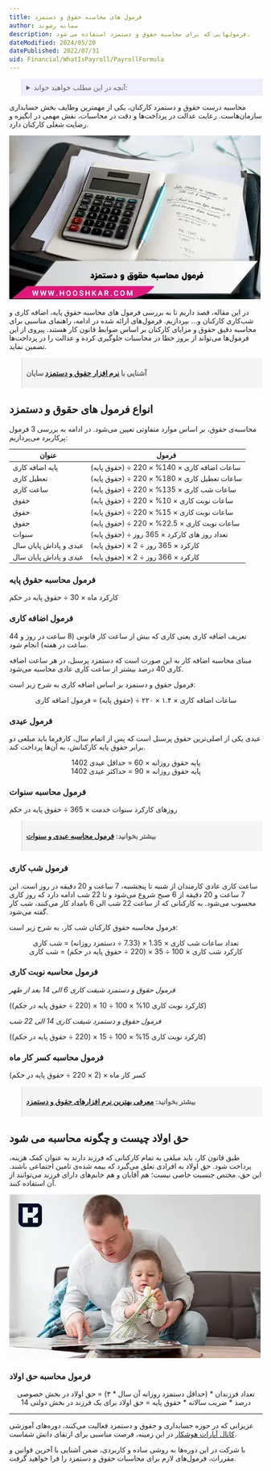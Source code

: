 ```yaml
---
title: فرمول های محاسبه حقوق و دستمزد
author: سمانه رشوند  
description: فرمولهایی که برای محاسبه حقوق و دستمزد استفاده می شود.
dateModified: 2024/05/20
datePublished: 2022/07/31 
uid: Financial/WhatIsPayroll/PayrollFormula
---
```

<blockquote style="background-color:#eeeefc; padding:0.5rem">
<details>
  <summary>آنچه در این مطلب خواهید خواند:</summary>
  <ul>
    <li>انواع فرمول های حقوق و دستمزد</li>
    <li>فرمول محاسبه حقوق پایه</li>
    <li>فرمول اضافه کاری</li>
    <li>فرمول عیدی</li>
    <li>فرمول محاسبه سنوات</li>
    <li>فرمول شب کاری</li>
    <li>فرمول محاسبه نوبت کاری</li>
    <li>فرمول محاسبه کسر کار ماه</li>
    <li>حق اولاد چیست و چگونه محاسبه می شود</li>
    <li>فرمول محاسبه‌ حق اولاد</li>
  </ul>
</details>

</blockquote>


 محاسبه درست حقوق و دستمزد کارکنان، یکی از مهمترین وظایف بخش حسابداری سازمان‌هاست. رعایت عدالت در پرداخت‌ها و دقت در محاسبات، نقش مهمی در انگیزه و رضایت شغلی کارکنان دارد. 

![فرمول محاسبه حقوق و دستمزد](./Images/SalaryCalculationFormula.webp)

در این مقاله، قصد داریم تا به بررسی فرمول های محاسبه حقوق پایه، اضافه کاری و شب‌کاری کارکنان و... بپردازیم. فرمول‌های ارائه شده در ادامه، راهنمای مناسبی برای محاسبه دقیق حقوق و مزایای کارکنان بر اساس ضوابط قانون کار هستند. پیروی از این فرمول‌ها می‌تواند از بروز خطا در محاسبات جلوگیری کرده و عدالت را در پرداخت‌ها تضمین نماید.


<blockquote style="background-color:#f5f5f5; padding:0.5rem">
<p><strong>آشنایی با <a href="https://www.hooshkar.com/Software/Sayan/Module/Payroll" target="_blank">نرم افزار حقوق و دستمزد</a> سایان</strong></p></blockquote>

## انواع فرمول های حقوق و دستمزد

محاسبه‌ی حقوق، بر اساس موارد متفاوتی تعیین می‌شود. در ادامه به بررسی 3 فرمول پرکاربرد می‌پردازیم:

|  عنوان | فرمول | 
|--------|--------
| پایه اضافه کاری | ساعات اضافه کاری × 140% × 220 ÷ (حقوق پایه) 
|تعطیل کاری | ساعات تعطیل کاری × 180% × 220 ÷ (حقوق پایه) 
| ساعت کاری| ساعات شب کاری × 135% × 220 ÷ (حقوق پایه) 
| حقوق| ساعات نوبت کاری × 10% × 220 ÷ (حقوق پایه) 
| حقوق| ساعات نوبت کاری × 15% × 220 ÷ (حقوق پایه) 
| حقوق| ساعات نوبت کاری × 22.5% × 220 ÷ (حقوق پایه) 
 سنوات|تعداد روز های کارکرد × 365 روز ÷ (حقوق پایه)|
 عیدی و پاداش پایان سال| کارکرد × 365 روز ÷ 2 × (حقوق پایه)|
 عیدی و پاداش پایان سال| کارکرد × 366 روز ÷ 2 × (حقوق پایه)|

### فرمول محاسبه حقوق پایه
کارکرد ماه × 30 ÷ حقوق پایه در حکم

### فرمول اضافه کاری
تعریف اضافه کاری یعنی کاری که بیش از ساعت کار قانونی (8 ساعت در روز و 44 ساعت در هفته) انجام شود. 

مبنای محاسبه اضافه کار به این صورت است که دستمزد پرسنل، در هر ساعت اضافه کاری 40 درصد بیشتر از ساعت کاری عادی محاسبه می‌شود. 

فرمول حقوق و دستمزد بر اساس اضافه کاری به شرح زیر است:

<p style="text-align:center">ساعات اضافه کاری × ۱.۴ × ۲۲۰ ÷ (حقوق پایه) = فرمول اضافه کاری</p>

### فرمول عیدی
عیدی یکی از اصلی‌ترین حقوق پرسنل است که پس از اتمام سال، کارفرما باید مبلغی دو برابر حقوق پایه کارکنانش، به آن‌ها پرداخت کند. 

<p style="text-align:center">
پایه حقوق روزانه × 60 = حداقل عیدی 1402
<br>
پایه حقوق روزانه × 90 = حداکثر عیدی 1402
</p>

### فرمول محاسبه سنوات

روزهای کارکرد سنوات خدمت × 365 ÷ حقوق پایه در حکم

<blockquote style="background-color:#f5f5f5; padding:0.5rem">
<p><strong>بیشتر بخوانید: <a href="https://www.hooshkar.com/Wiki/Payroll/EidTax" target="_blank">فرمول محاسبه عیدی و سنوات
</a></p></strong></blockquote>

### فرمول شب کاری
ساعت کاری عادی کارمندان از شنبه تا پنجشنبه، 7 ساعت و 20 دقیقه در روز است. این 7 ساعت و 20 دقیقه از 6 صبح شروع می‌شود و تا 22 شب ادامه دارد که روز کاری محسوب می‌شود.
به کارکنانی که از ساعت 22 شب الی 6 بامداد کار می‌کنند، شب کار گفته می‌شود. 
 
فرمول محاسبه حقوق کارکنان شب کار، به شرح زیر است:

<p style="text-align:center">
تعداد ساعات شب کاری × 1.35 × (7.33 ÷ دستمزد روزانه) = شب کاری
<br>
کارکرد شب کاری × 100 ÷ 35 × (220 ÷ حقوق پایه در حکم) = شب کاری
</p>

### فرمول محاسبه نوبت کاری

_فرمول حقوق و دستمزد شیفت کاری 6 الی 14 بعد از ظهر_

(کارکرد نوبت کاری 10% × 100 ÷ 10 × (220 ÷ حقوق پایه در حکم))

_فرمول حقوق و دستمزد شیفت کاری 14 الی 22 شب_

(کارکرد نوبت کاری 15% × 100 ÷ 15 × (220 ÷ حقوق پایه در حکم))


### فرمول محاسبه کسر کار ماه
کسر کار ماه × (2 × 220   ÷ حقوق پایه در حکم)

<blockquote style="background-color:#f5f5f5; padding:0.5rem">
<p><strong>بیشتر بخوانید: <a href="https://www.hooshkar.com/Wiki/Financial/TheBestPayrollSoftware" target="_blank">معرفی بهترین نرم افزارهای حقوق و دستمزد</a></p></strong></blockquote>

## حق اولاد چیست و چگونه محاسبه می شود

طبق قانون کار، باید مبلغی به تمام کارکنانی که فرزند دارند به عنوان کمک هزینه، پرداخت شود. حق اولاد به افرادی تعلق می‌گیرد که بیمه شده‌ی تامین اجتماعی باشند. این حق، مختص جنسیت خاصی نیست؛ هم آقایان و هم خانم‌های دارای فرزند می‌توانند از آن استفاده کنند.

![نحوه محاسبه حق اولاد](./Images/ChildBenefitsSalary.webp)

### فرمول محاسبه‌ حق اولاد

<p style="text-align:center">
تعداد فرزندان * (حداقل دستمزد روزانه آن سال * ۳) = حق اولاد در بخش خصوصی
<br>
14 درصد * ضریب سالانه * حقوق پایه = حق اولاد برای یک فرزند در بخش دولتی
</p>

---
 عزیزانی که در حوزه حسابداری و حقوق و دستمزد فعالیت می‌کنند، دوره‌های آموزشی <a href="https://www.aparat.com/Hooshkar_Pardaz" target="_blank">کانال آپارات هوشکار</a> در این زمینه، فرصت مناسبی برای ارتقای دانش شماست. 

با شرکت در این دوره‌ها به روشی ساده و کاربردی، ضمن آشنایی با آخرین قوانین و مقررات، فرمول‌های لازم برای محاسبات حقوق و دستمزد را فرا خواهید گرفت.
